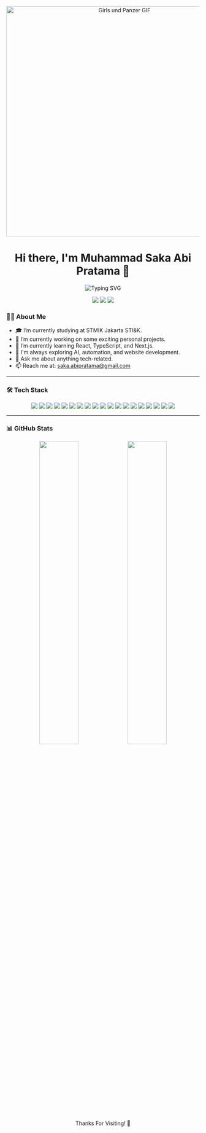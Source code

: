 <!--
**Saka0709/Saka0709** is a ✨ _special_ ✨ repository because its `README.md` (this file) appears on your GitHub profile.

Here are some ideas to get you started:

- 🔭 I’m currently working on ...
- 🌱 I’m currently learning ...
- 👯 I’m looking to collaborate on ...
- 🤔 I’m looking for help with ...
- 💬 Ask me about ...
- 📫 How to reach me: ...
- 😄 Pronouns: ...
- ⚡ Fun fact: ...
-->

<p align="center">
  <img src="https://media1.tenor.com/m/E20aoZIA2zoAAAAC/erika-itsumi-itsumi-erika.gif" alt="Girls und Panzer GIF" width="600"/>
</p>

<!-- Profil Header -->
<h1 align="center">Hi there, I'm Muhammad Saka Abi Pratama 👋</h1>
<p align="center">
  <img src="https://readme-typing-svg.herokuapp.com?size=24&duration=4000&color=00BFFF&center=true&vCenter=true&width=500&lines=Welcome+to+my+GitHub!;I'm+a+Full+Stack+Developer+%F0%9F%92%BB;I'm+too+lazy+to+code+%F0%9F%A4%97" alt="Typing SVG" />
</p>

<!-- Socials -->
<p align="center">
  <a href="https://www.linkedin.com/in/muhammad-saka-abi-pratama"><img src="https://img.shields.io/badge/-LinkedIn-0A66C2?style=for-the-badge&logo=linkedin&logoColor=white"></a>
  <a href="https://www.youtube.com/@Franzzz_"><img src="https://img.shields.io/badge/-YouTube-FF0000?style=for-the-badge&logo=youtube&logoColor=white"></a>
  <a href="https://www.instagram.com/Mhdsakaap0709"><img src="https://img.shields.io/badge/-Instagram-E4405F?style=for-the-badge&logo=instagram&logoColor=white"></a>
</p>

<!-- About Section -->
### 👨‍💻 About Me

- 🎓 I’m currently studying at STMIK Jakarta STI&K.
- 🔭 I’m currently working on some exciting personal projects.
- 🌱 I’m currently learning React, TypeScript, and Next.js.
- 🧠 I'm always exploring AI, automation, and website development.
- 💬 Ask me about anything tech-related.
- 📫 Reach me at: saka.abipratama@gmail.com

---

<!-- Tech Stack -->
### 🛠️ Tech Stack

<p align="center">
  <img src="https://img.shields.io/badge/-HTML5-E34F26?style=for-the-badge&logo=html5&logoColor=white"/>
  <img src="https://img.shields.io/badge/-CSS3-1572B6?style=for-the-badge&logo=css3&logoColor=white"/>
  <img src="https://img.shields.io/badge/-JavaScript-F7DF1E?style=for-the-badge&logo=javascript&logoColor=black"/>
  <img src="https://img.shields.io/badge/-Java-007396?style=for-the-badge&logo=java&logoColor=white"/>
  <img src="https://img.shields.io/badge/-Python-3776AB?style=for-the-badge&logo=python&logoColor=white"/>
  <img src="https://img.shields.io/badge/-Node.js-339933?style=for-the-badge&logo=node.js&logoColor=white"/>
  <img src="https://img.shields.io/badge/-React.js-20232A?style=for-the-badge&logo=react&logoColor=61DAFB"/>
  <img src="https://img.shields.io/badge/-Next.js-F7F7F7?style=for-the-badge&logo=next.js&logoColor=000000"/>
  <img src="https://img.shields.io/badge/-PHP-777BB4?style=for-the-badge&logo=php&logoColor=white"/>
  <img src="https://img.shields.io/badge/-Tailwind%20CSS-38B2AC?style=for-the-badge&logo=tailwind-css&logoColor=white"/>
  <img src="https://img.shields.io/badge/-Bootstrap-7952B3?style=for-the-badge&logo=bootstrap&logoColor=white"/>
  <img src="https://img.shields.io/badge/-MySQL-4479A1?style=for-the-badge&logo=mysql&logoColor=white"/>
  <img src="https://img.shields.io/badge/-XAMPP-FB7A24?style=for-the-badge&logo=xampp&logoColor=white"/>
  <img src="https://img.shields.io/badge/-Laravel-FF2D20?style=for-the-badge&logo=laravel&logoColor=white"/>
  <img src="https://img.shields.io/badge/-Flutter-02569B?style=for-the-badge&logo=flutter&logoColor=white"/>
  <img src="https://img.shields.io/badge/-C++-00599C?style=for-the-badge&logo=c%2b%2b&logoColor=white"/>
  <img src="https://img.shields.io/badge/-Visual%20Basic%206.0-6A4B86?style=for-the-badge&logo=visual-basic&logoColor=white"/>
<img src="https://img.shields.io/badge/-Delphi-C3002F?style=for-the-badge&logoColor=white"/>
<img src="https://img.shields.io/badge/-FoxPro-FF9900?style=for-the-badge&logoColor=white"/>
</p>



---

<!-- GitHub Stats -->
### 📊 GitHub Stats

<p align="center">
  <img src="https://github-readme-stats.vercel.app/api?username=Saka0709&show_icons=true&theme=tokyonight" width="45%">
  <img src="https://github-readme-stats.vercel.app/api/top-langs/?username=Saka0709&layout=compact&theme=tokyonight" width="45%">
</p>

<!-- Footer -->
<p align="center">Thanks For Visiting! 🚀</p>
